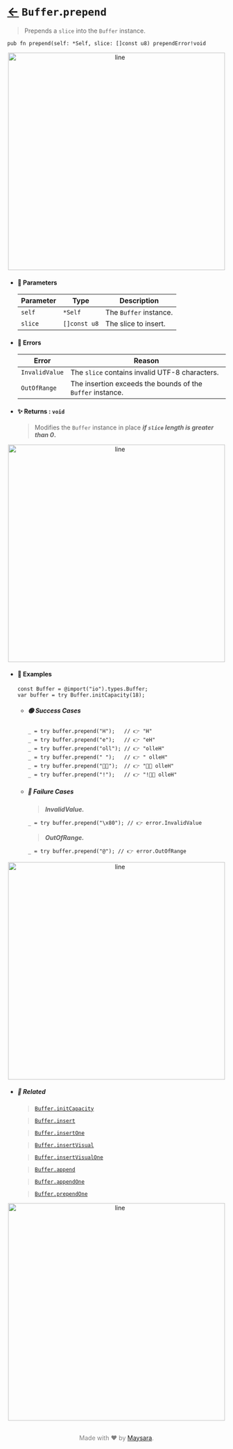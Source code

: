 # [←](../Buffer.md) `Buffer`.`prepend`

> Prepends a `slice` into the `Buffer` instance.

```zig
pub fn prepend(self: *Self, slice: []const u8) prependError!void
```


<div align="center">
<img src="https://raw.githubusercontent.com/Super-ZIG/io/refs/heads/main/dist/img/md/line.png" alt="line" style="width:500px;"/>
</div>

- #### 🧩 Parameters

    | Parameter | Type         | Description            |
    | --------- | ------------ | ---------------------- |
    | `self`    | `*Self`      | The `Buffer` instance. |
    | `slice`   | `[]const u8` | The slice to insert.   |

- #### 🚫 Errors
    
    | Error          | Reason                                                     |
    | -------------- | ---------------------------------------------------------- |
    | `InvalidValue` | The `slice` contains invalid UTF-8 characters.             |
    | `OutOfRange`   | The insertion exceeds the bounds of the `Buffer` instance. |

- #### ✨ Returns : `void`

    > Modifies the `Buffer` instance in place **_if `slice` length is greater than 0_.**

<div align="center">
<img src="https://raw.githubusercontent.com/Super-ZIG/io/refs/heads/main/dist/img/md/line.png" alt="line" style="width:500px;"/>
</div>

- #### 🧪 Examples

    ```zig
    const Buffer = @import("io").types.Buffer;
    var buffer = try Buffer.initCapacity(18);
    ```

    - ##### 🟢 Success Cases

        ```zig
        _ = try buffer.prepend("H");   // 👉 "H"
        _ = try buffer.prepend("e");   // 👉 "eH"
        _ = try buffer.prepend("oll"); // 👉 "olleH"
        _ = try buffer.prepend(" ");   // 👉 " olleH"
        _ = try buffer.prepend("👨‍🏭");  // 👉 "👨‍🏭 olleH"
        _ = try buffer.prepend("!");   // 👉 "!👨‍🏭 olleH"
        ```

    - ##### 🔴 Failure Cases
        
        > **_InvalidValue._**

        ```zig
        _ = try buffer.prepend("\x80"); // 👉 error.InvalidValue
        ```

        > **_OutOfRange._**

        ```zig
        _ = try buffer.prepend("@"); // 👉 error.OutOfRange
        ```

<div align="center">
<img src="https://raw.githubusercontent.com/Super-ZIG/io/refs/heads/main/dist/img/md/line.png" alt="line" style="width:500px;"/>
</div>

- ##### 🔗 Related

  > [`Buffer.initCapacity`](./initCapacity.md)

  > [`Buffer.insert`](./insert.md)

  > [`Buffer.insertOne`](./insertOne.md)

  > [`Buffer.insertVisual`](./insertVisual.md)

  > [`Buffer.insertVisualOne`](./insertVisualOne.md)

  > [`Buffer.append`](./append.md)

  > [`Buffer.appendOne`](./appendOne.md)

  > [`Buffer.prependOne`](./prependOne.md)

<div align="center">
<img src="https://raw.githubusercontent.com/Super-ZIG/io/refs/heads/main/dist/img/md/line.png" alt="line" style="width:500px;"/>
</div>

<p align="center" style="color:grey;"><br />Made with ❤️ by <a href="http://github.com/maysara-elshewehy" target="blank">Maysara</a>.</p>